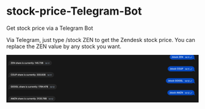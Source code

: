 # stock-price-Telegram-Bot
Get stock price via a Telegram Bot

Via Telegram, just type /stock ZEN to get the Zendesk stock price. You can replace the ZEN value by any stock you want.


![Example](https://github.com/rbonnefille/stock-price-Telegram-Bot/blob/main/telegramConversation.png?raw=true)
